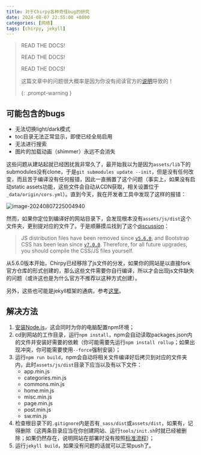 ```yaml
---
title: 对于Chirpy各种奇怪bug的研究
date: 2024-08-07 22:55:00 +0800
categories: [网络]
tags: [chirpy, jekyll]
---
```


> READ THE DOCS!
>
> READ THE DOCS!
>
> READ THE DOCS!
>
> 这篇文章中的问题很大概率是因为你没有阅读官方的[说明](https://github.com/cotes2020/jekyll-theme-chirpy/wiki/Upgrade-Guide#upgrade-the-fork)导致的！
>
> {: .prompt-warning }

## 可能包含的bugs

- 无法切换light/dark模式
- toc目录无法正常显示，即使已经全局启用
- 无法进行搜索
- 图片的加载动画（shimmer）永远不会消失

这些问题从建站起就已经困扰我非常久了，最开始我以为是因为`assets/lib`下的submodules没有clone，于是`git submodules update --init`，但是没有任何改变，而且苦于编译没有任何报错，因此一直搁置了这个问题（事实上，如果没有启动static assets功能，这些文件会自动从CDN获取，相关设置位于`_data/origin/cors.yml`）。直到今天，我在开发者工具中发现了这样的报错：

![image-20240807225004940](/posts/image-20240807225004940.png)

然而，如果你定位到编译好的网站目录下，会发现根本没有`assets/js/dist`这个文件夹，更别提对应的文件了。于是顺藤摸瓜找到了这个[discussion](https://github.com/cotes2020/jekyll-theme-chirpy/discussions/1257)：

> JS distribution files have been removed since [`v5.6.0`](https://github.com/cotes2020/jekyll-theme-chirpy/releases/tag/v5.6.0), and Bootstrap CSS has been lean since [`v7.0.0`](https://github.com/cotes2020/jekyll-theme-chirpy/releases/tag/v7.0.0). Therefore, for all future upgrades, you should compile the CSS/JS files yourself.

从5.6.0版本开始，Chirpy已经移除了js文件的分发，如果你的网站是以直接fork官方仓库的形式创建的，那么这些文件需要你自行编译，所以才会出现js文件缺失的问题（或许这也是为什么官方不推荐以这种方式创建）。

另外，这些也可能是jekyll框架的通病，参考[这里](https://blog.csdn.net/EliasChang/article/details/136921882)。

## 解决方法

1. [安装Node.js](https://nodejs.org)，这会同时为你的电脑配置npm环境；
2. cd到网站的工作目录，运行`npm install`，npm会自动读取packages.json内的文件并安装好需要的依赖（你可能需要先运行`npm install rollup`；如果出现冲突，你可能需要使用`--force`强制安装）；
3. 运行`npm run build`，npm会自动将相关文件编译好后拷贝到对应的文件夹内，此时`assets/js/dist`目录下应当以及有以下文件：
   - app.min.js
   - categories.min.js
   - commons.min.js
   - home.min.js
   - misc.min.js
   - page.min.js
   - post.min.js
   - sw.min.js
4. 检查根目录下的`.gitignore`内是否有`_sass/dist`或`assets/dist`，如果有，记得删除（这两条目录应当在你创建网站、运行`tools/init.sh`时就已经被删除；如果仍然存在，说明网站在部署时没有按照[标准流程](https://chirpy.cotes.page/posts/getting-started/)）；
5. 运行`jekyll build`，如果没有问题的话就可以正常push了。
